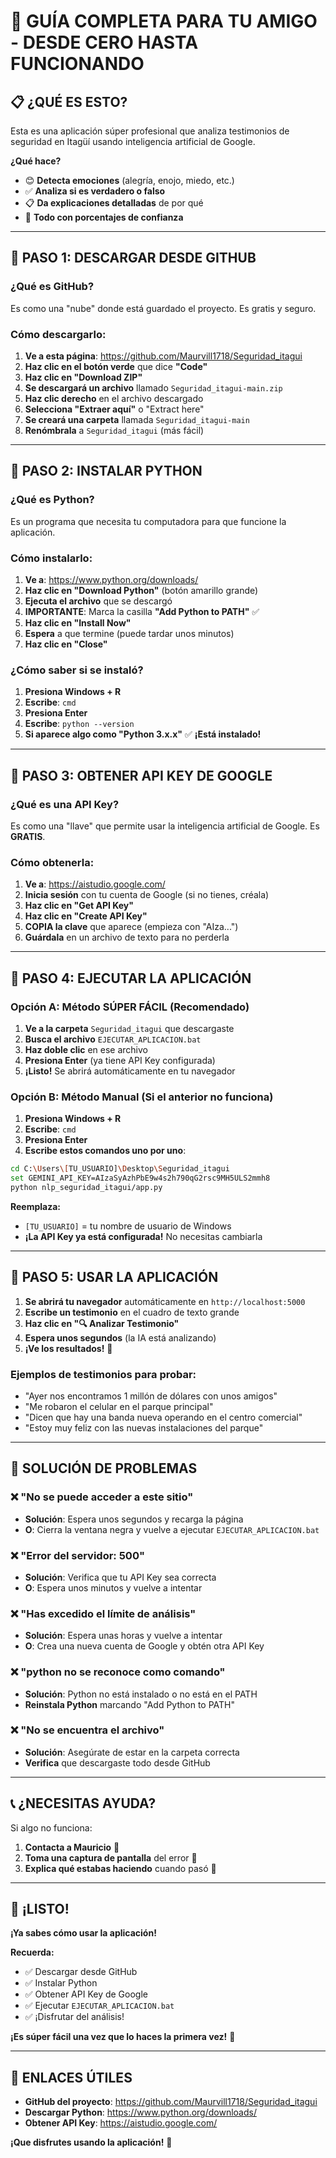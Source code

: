 # 🚀 GUÍA COMPLETA PARA TU AMIGO - DESDE CERO HASTA FUNCIONANDO

## 📋 **¿QUÉ ES ESTO?**
Esta es una aplicación súper profesional que analiza testimonios de seguridad en Itagüí usando inteligencia artificial de Google. 

**¿Qué hace?**
- 😊 **Detecta emociones** (alegría, enojo, miedo, etc.)
- ✅ **Analiza si es verdadero o falso** 
- 📋 **Da explicaciones detalladas** de por qué
- 🎯 **Todo con porcentajes de confianza**

---

## 🎯 **PASO 1: DESCARGAR DESDE GITHUB**

### **¿Qué es GitHub?**
Es como una "nube" donde está guardado el proyecto. Es gratis y seguro.

### **Cómo descargarlo:**
1. **Ve a esta página**: https://github.com/Maurvill1718/Seguridad_itagui
2. **Haz clic en el botón verde** que dice **"Code"**
3. **Haz clic en "Download ZIP"**
4. **Se descargará un archivo** llamado `Seguridad_itagui-main.zip`
5. **Haz clic derecho** en el archivo descargado
6. **Selecciona "Extraer aquí"** o "Extract here"
7. **Se creará una carpeta** llamada `Seguridad_itagui-main`
8. **Renómbrala** a `Seguridad_itagui` (más fácil)

---

## 🎯 **PASO 2: INSTALAR PYTHON**

### **¿Qué es Python?**
Es un programa que necesita tu computadora para que funcione la aplicación.

### **Cómo instalarlo:**
1. **Ve a**: https://www.python.org/downloads/
2. **Haz clic en "Download Python"** (botón amarillo grande)
3. **Ejecuta el archivo** que se descargó
4. **IMPORTANTE**: Marca la casilla **"Add Python to PATH"** ✅
5. **Haz clic en "Install Now"**
6. **Espera** a que termine (puede tardar unos minutos)
7. **Haz clic en "Close"**

### **¿Cómo saber si se instaló?**
1. **Presiona Windows + R**
2. **Escribe**: `cmd`
3. **Presiona Enter**
4. **Escribe**: `python --version`
5. **Si aparece algo como "Python 3.x.x"** ✅ **¡Está instalado!**

---

## 🎯 **PASO 3: OBTENER API KEY DE GOOGLE**

### **¿Qué es una API Key?**
Es como una "llave" que permite usar la inteligencia artificial de Google. Es **GRATIS**.

### **Cómo obtenerla:**
1. **Ve a**: https://aistudio.google.com/
2. **Inicia sesión** con tu cuenta de Google (si no tienes, créala)
3. **Haz clic en "Get API Key"**
4. **Haz clic en "Create API Key"**
5. **COPIA la clave** que aparece (empieza con "AIza...")
6. **Guárdala** en un archivo de texto para no perderla

---

## 🎯 **PASO 4: EJECUTAR LA APLICACIÓN**

### **Opción A: Método SÚPER FÁCIL (Recomendado)**
1. **Ve a la carpeta** `Seguridad_itagui` que descargaste
2. **Busca el archivo** `EJECUTAR_APLICACION.bat`
3. **Haz doble clic** en ese archivo
4. **Presiona Enter** (ya tiene API Key configurada)
5. **¡Listo!** Se abrirá automáticamente en tu navegador

### **Opción B: Método Manual (Si el anterior no funciona)**
1. **Presiona Windows + R**
2. **Escribe**: `cmd`
3. **Presiona Enter**
4. **Escribe estos comandos uno por uno**:

```bash
cd C:\Users\[TU_USUARIO]\Desktop\Seguridad_itagui
set GEMINI_API_KEY=AIzaSyAzhPbE9w4s2h790qG2rsc9MH5ULS2mmh8
python nlp_seguridad_itagui/app.py
```

**Reemplaza:**
- `[TU_USUARIO]` = tu nombre de usuario de Windows
- **¡La API Key ya está configurada!** No necesitas cambiarla

---

## 🎯 **PASO 5: USAR LA APLICACIÓN**

1. **Se abrirá tu navegador** automáticamente en `http://localhost:5000`
2. **Escribe un testimonio** en el cuadro de texto grande
3. **Haz clic en "🔍 Analizar Testimonio"**
4. **Espera unos segundos** (la IA está analizando)
5. **¡Ve los resultados!** 🎉

### **Ejemplos de testimonios para probar:**
- "Ayer nos encontramos 1 millón de dólares con unos amigos"
- "Me robaron el celular en el parque principal"
- "Dicen que hay una banda nueva operando en el centro comercial"
- "Estoy muy feliz con las nuevas instalaciones del parque"

---

## 🚨 **SOLUCIÓN DE PROBLEMAS**

### **❌ "No se puede acceder a este sitio"**
- **Solución**: Espera unos segundos y recarga la página
- **O**: Cierra la ventana negra y vuelve a ejecutar `EJECUTAR_APLICACION.bat`

### **❌ "Error del servidor: 500"**
- **Solución**: Verifica que tu API Key sea correcta
- **O**: Espera unos minutos y vuelve a intentar

### **❌ "Has excedido el límite de análisis"**
- **Solución**: Espera unas horas y vuelve a intentar
- **O**: Crea una nueva cuenta de Google y obtén otra API Key

### **❌ "python no se reconoce como comando"**
- **Solución**: Python no está instalado o no está en el PATH
- **Reinstala Python** marcando "Add Python to PATH"

### **❌ "No se encuentra el archivo"**
- **Solución**: Asegúrate de estar en la carpeta correcta
- **Verifica** que descargaste todo desde GitHub

---

## 📞 **¿NECESITAS AYUDA?**

Si algo no funciona:
1. **Contacta a Mauricio** 📱
2. **Toma una captura de pantalla** del error 📸
3. **Explica qué estabas haciendo** cuando pasó 📝

---

## 🎉 **¡LISTO!**

**¡Ya sabes cómo usar la aplicación!** 

**Recuerda:**
- ✅ Descargar desde GitHub
- ✅ Instalar Python
- ✅ Obtener API Key de Google
- ✅ Ejecutar `EJECUTAR_APLICACION.bat`
- ✅ ¡Disfrutar del análisis!

**¡Es súper fácil una vez que lo haces la primera vez!** 🚀

---

## 🔗 **ENLACES ÚTILES**

- **GitHub del proyecto**: https://github.com/Maurvill1718/Seguridad_itagui
- **Descargar Python**: https://www.python.org/downloads/
- **Obtener API Key**: https://aistudio.google.com/

**¡Que disfrutes usando la aplicación!** 🎊
